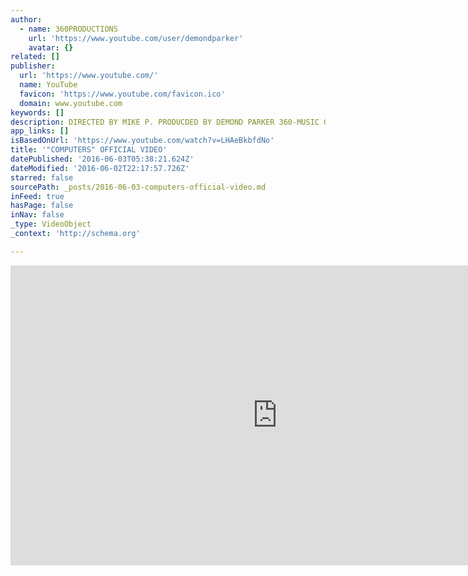 ```yaml
---
author:
  - name: 360PRODUCTIONS
    url: 'https://www.youtube.com/user/demondparker'
    avatar: {}
related: []
publisher:
  url: 'https://www.youtube.com/'
  name: YouTube
  favicon: 'https://www.youtube.com/favicon.ico'
  domain: www.youtube.com
keywords: []
description: DIRECTED BY MIKE P. PRODUCDED BY DEMOND PARKER 360-MUSIC GROUP 360PRODUCTIONS
app_links: []
isBasedOnUrl: 'https://www.youtube.com/watch?v=LHAeBkbfdNo'
title: '"COMPUTERS" OFFICIAL VIDEO'
datePublished: '2016-06-03T05:38:21.624Z'
dateModified: '2016-06-02T22:17:57.726Z'
starred: false
sourcePath: _posts/2016-06-03-computers-official-video.md
inFeed: true
hasPage: false
inNav: false
_type: VideoObject
_context: 'http://schema.org'

---
```

<iframe src="https://cdn.embedly.com/widgets/media.html?src=https%3A%2F%2Fwww.youtube.com%2Fembed%2FLHAeBkbfdNo%3Ffeature%3Doembed&amp;url=http%3A%2F%2Fwww.youtube.com%2Fwatch%3Fv%3DLHAeBkbfdNo&amp;image=https%3A%2F%2Fi.ytimg.com%2Fvi%2FLHAeBkbfdNo%2Fhqdefault.jpg&amp;key=b7d04c9b404c499eba89ee7072e1c4f7&amp;type=text%2Fhtml&amp;schema=youtube" width="854" height="480" scrolling="no" frameborder="0" allowfullscreen="" style=""></iframe>